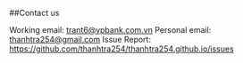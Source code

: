 ##Contact us

Working email: trant6@vpbank.com.vn
Personal email: thanhtra254@gmail.com
Issue Report: https://github.com/thanhtra254/thanhtra254.github.io/issues
